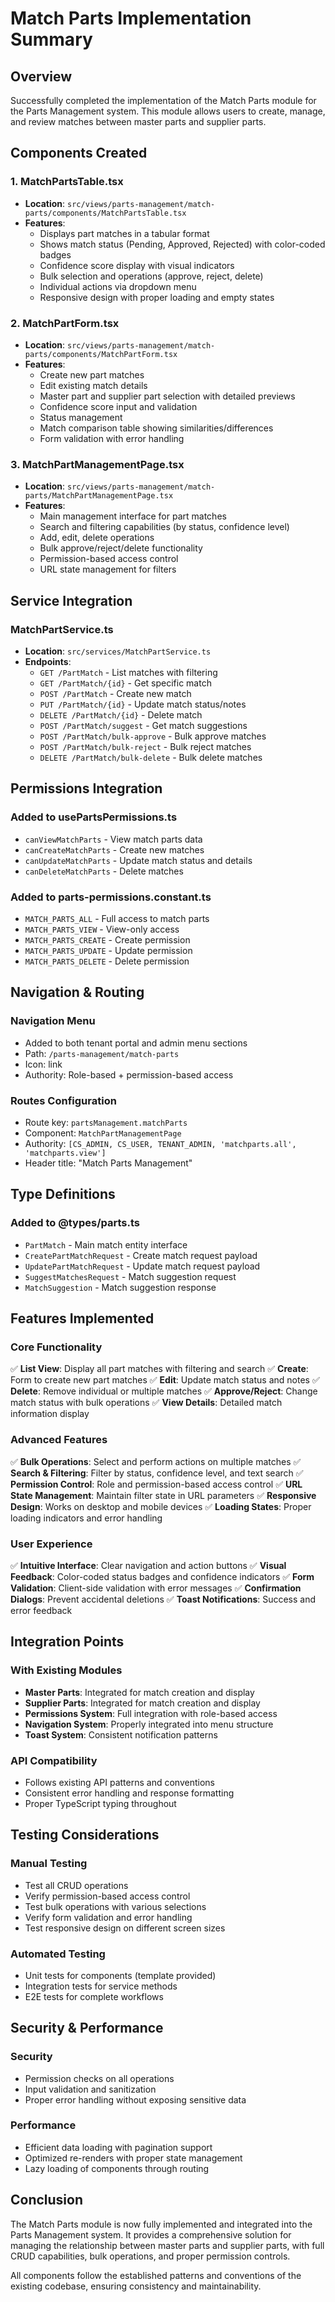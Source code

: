 # Match Parts Implementation Summary

## Overview

Successfully completed the implementation of the Match Parts module for the Parts Management system. This module allows users to create, manage, and review matches between master parts and supplier parts.

## Components Created

### 1. MatchPartsTable.tsx

-   **Location**: `src/views/parts-management/match-parts/components/MatchPartsTable.tsx`
-   **Features**:
    -   Displays part matches in a tabular format
    -   Shows match status (Pending, Approved, Rejected) with color-coded badges
    -   Confidence score display with visual indicators
    -   Bulk selection and operations (approve, reject, delete)
    -   Individual actions via dropdown menu
    -   Responsive design with proper loading and empty states

### 2. MatchPartForm.tsx

-   **Location**: `src/views/parts-management/match-parts/components/MatchPartForm.tsx`
-   **Features**:
    -   Create new part matches
    -   Edit existing match details
    -   Master part and supplier part selection with detailed previews
    -   Confidence score input and validation
    -   Status management
    -   Match comparison table showing similarities/differences
    -   Form validation with error handling

### 3. MatchPartManagementPage.tsx

-   **Location**: `src/views/parts-management/match-parts/MatchPartManagementPage.tsx`
-   **Features**:
    -   Main management interface for part matches
    -   Search and filtering capabilities (by status, confidence level)
    -   Add, edit, delete operations
    -   Bulk approve/reject/delete functionality
    -   Permission-based access control
    -   URL state management for filters

## Service Integration

### MatchPartService.ts

-   **Location**: `src/services/MatchPartService.ts`
-   **Endpoints**:
    -   `GET /PartMatch` - List matches with filtering
    -   `GET /PartMatch/{id}` - Get specific match
    -   `POST /PartMatch` - Create new match
    -   `PUT /PartMatch/{id}` - Update match status/notes
    -   `DELETE /PartMatch/{id}` - Delete match
    -   `POST /PartMatch/suggest` - Get match suggestions
    -   `POST /PartMatch/bulk-approve` - Bulk approve matches
    -   `POST /PartMatch/bulk-reject` - Bulk reject matches
    -   `DELETE /PartMatch/bulk-delete` - Bulk delete matches

## Permissions Integration

### Added to usePartsPermissions.ts

-   `canViewMatchParts` - View match parts data
-   `canCreateMatchParts` - Create new matches
-   `canUpdateMatchParts` - Update match status and details
-   `canDeleteMatchParts` - Delete matches

### Added to parts-permissions.constant.ts

-   `MATCH_PARTS_ALL` - Full access to match parts
-   `MATCH_PARTS_VIEW` - View-only access
-   `MATCH_PARTS_CREATE` - Create permission
-   `MATCH_PARTS_UPDATE` - Update permission
-   `MATCH_PARTS_DELETE` - Delete permission

## Navigation & Routing

### Navigation Menu

-   Added to both tenant portal and admin menu sections
-   Path: `/parts-management/match-parts`
-   Icon: link
-   Authority: Role-based + permission-based access

### Routes Configuration

-   Route key: `partsManagement.matchParts`
-   Component: `MatchPartManagementPage`
-   Authority: `[CS_ADMIN, CS_USER, TENANT_ADMIN, 'matchparts.all', 'matchparts.view']`
-   Header title: "Match Parts Management"

## Type Definitions

### Added to @types/parts.ts

-   `PartMatch` - Main match entity interface
-   `CreatePartMatchRequest` - Create match request payload
-   `UpdatePartMatchRequest` - Update match request payload
-   `SuggestMatchesRequest` - Match suggestion request
-   `MatchSuggestion` - Match suggestion response

## Features Implemented

### Core Functionality

✅ **List View**: Display all part matches with filtering and search
✅ **Create**: Form to create new part matches
✅ **Edit**: Update match status and notes
✅ **Delete**: Remove individual or multiple matches
✅ **Approve/Reject**: Change match status with bulk operations
✅ **View Details**: Detailed match information display

### Advanced Features

✅ **Bulk Operations**: Select and perform actions on multiple matches
✅ **Search & Filtering**: Filter by status, confidence level, and text search
✅ **Permission Control**: Role and permission-based access control
✅ **URL State Management**: Maintain filter state in URL parameters
✅ **Responsive Design**: Works on desktop and mobile devices
✅ **Loading States**: Proper loading indicators and error handling

### User Experience

✅ **Intuitive Interface**: Clear navigation and action buttons
✅ **Visual Feedback**: Color-coded status badges and confidence indicators
✅ **Form Validation**: Client-side validation with error messages
✅ **Confirmation Dialogs**: Prevent accidental deletions
✅ **Toast Notifications**: Success and error feedback

## Integration Points

### With Existing Modules

-   **Master Parts**: Integrated for match creation and display
-   **Supplier Parts**: Integrated for match creation and display
-   **Permissions System**: Full integration with role-based access
-   **Navigation System**: Properly integrated into menu structure
-   **Toast System**: Consistent notification patterns

### API Compatibility

-   Follows existing API patterns and conventions
-   Consistent error handling and response formatting
-   Proper TypeScript typing throughout

## Testing Considerations

### Manual Testing

-   Test all CRUD operations
-   Verify permission-based access control
-   Test bulk operations with various selections
-   Verify form validation and error handling
-   Test responsive design on different screen sizes

### Automated Testing

-   Unit tests for components (template provided)
-   Integration tests for service methods
-   E2E tests for complete workflows

## Security & Performance

### Security

-   Permission checks on all operations
-   Input validation and sanitization
-   Proper error handling without exposing sensitive data

### Performance

-   Efficient data loading with pagination support
-   Optimized re-renders with proper state management
-   Lazy loading of components through routing

## Conclusion

The Match Parts module is now fully implemented and integrated into the Parts Management system. It provides a comprehensive solution for managing the relationship between master parts and supplier parts, with full CRUD capabilities, bulk operations, and proper permission controls.

All components follow the established patterns and conventions of the existing codebase, ensuring consistency and maintainability.
